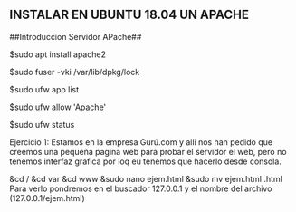 ## INSTALAR EN UBUNTU 18.04 UN APACHE

##Introduccion Servidor APache##

$sudo apt install apache2

$sudo fuser -vki /var/lib/dpkg/lock

$sudo ufw app list

$sudo ufw allow 'Apache'

$sudo ufw status

Ejercicio 1: Estamos en la empresa Gurú.com y alli nos han pedido que creemos una pequeña pagina web para probar el servidor el web, pero no tenemos interfaz grafica por loq eu tenemos que hacerlo desde consola.

&cd /
&cd var
&cd www
&sudo nano ejem.html
&sudo mv ejem.html .html
Para verlo pondremos en el buscador 127.0.0.1 y el nombre del archivo (127.0.0.1/ejem.html)

